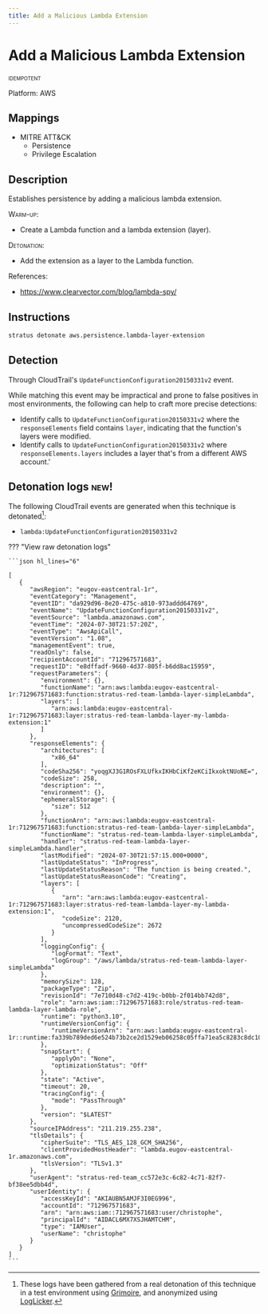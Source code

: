 ```yaml
---
title: Add a Malicious Lambda Extension
---
```


# Add a Malicious Lambda Extension


 <span class="smallcaps w3-badge w3-blue w3-round w3-text-white" title="This attack technique can be detonated multiple times">idempotent</span> 

Platform: AWS

## Mappings

- MITRE ATT&CK
    - Persistence
  - Privilege Escalation



## Description


Establishes persistence by adding a malicious lambda extension.

<span style="font-variant: small-caps;">Warm-up</span>: 

- Create a Lambda function and a lambda extension (layer).

<span style="font-variant: small-caps;">Detonation</span>: 

- Add the extension as a layer to the Lambda function.

References:

- https://www.clearvector.com/blog/lambda-spy/


## Instructions

```bash title="Detonate with Stratus Red Team"
stratus detonate aws.persistence.lambda-layer-extension
```
## Detection


Through CloudTrail's <code>UpdateFunctionConfiguration20150331v2</code> event.

While matching this event may be impractical and prone to false positives in most environments, the following can help to craft more precise detections:
		
- Identify calls to <code>UpdateFunctionConfiguration20150331v2</code> where the <code>responseElements</code> field contains <code>layer</code>, indicating that the function's layers were modified.
- Identify calls to <code>UpdateFunctionConfiguration20150331v2</code> where <code>responseElements.layers</code> includes a layer that's from a different AWS account.'



## Detonation logs <span class="smallcaps w3-badge w3-light-green w3-round w3-text-sand">new!</span>

The following CloudTrail events are generated when this technique is detonated[^1]:


- `lambda:UpdateFunctionConfiguration20150331v2`


??? "View raw detonation logs"

    ```json hl_lines="6"

    [
	   {
	      "awsRegion": "eugov-eastcentral-1r",
	      "eventCategory": "Management",
	      "eventID": "da929d96-8e20-475c-a810-973addd64769",
	      "eventName": "UpdateFunctionConfiguration20150331v2",
	      "eventSource": "lambda.amazonaws.com",
	      "eventTime": "2024-07-30T21:57:20Z",
	      "eventType": "AwsApiCall",
	      "eventVersion": "1.08",
	      "managementEvent": true,
	      "readOnly": false,
	      "recipientAccountId": "712967571683",
	      "requestID": "e8dffadf-9660-4d37-805f-b6dd8ac15959",
	      "requestParameters": {
	         "environment": {},
	         "functionName": "arn:aws:lambda:eugov-eastcentral-1r:712967571683:function:stratus-red-team-lambda-layer-simpleLambda",
	         "layers": [
	            "arn:aws:lambda:eugov-eastcentral-1r:712967571683:layer:stratus-red-team-lambda-layer-my-lambda-extension:1"
	         ]
	      },
	      "responseElements": {
	         "architectures": [
	            "x86_64"
	         ],
	         "codeSha256": "yoqgXJ3G1ROsFXLUfkxIKHbCiKf2eKCiIkxoktNUoNE=",
	         "codeSize": 258,
	         "description": "",
	         "environment": {},
	         "ephemeralStorage": {
	            "size": 512
	         },
	         "functionArn": "arn:aws:lambda:eugov-eastcentral-1r:712967571683:function:stratus-red-team-lambda-layer-simpleLambda",
	         "functionName": "stratus-red-team-lambda-layer-simpleLambda",
	         "handler": "stratus-red-team-lambda-layer-simpleLambda.handler",
	         "lastModified": "2024-07-30T21:57:15.000+0000",
	         "lastUpdateStatus": "InProgress",
	         "lastUpdateStatusReason": "The function is being created.",
	         "lastUpdateStatusReasonCode": "Creating",
	         "layers": [
	            {
	               "arn": "arn:aws:lambda:eugov-eastcentral-1r:712967571683:layer:stratus-red-team-lambda-layer-my-lambda-extension:1",
	               "codeSize": 2120,
	               "uncompressedCodeSize": 2672
	            }
	         ],
	         "loggingConfig": {
	            "logFormat": "Text",
	            "logGroup": "/aws/lambda/stratus-red-team-lambda-layer-simpleLambda"
	         },
	         "memorySize": 128,
	         "packageType": "Zip",
	         "revisionId": "7e710d48-c7d2-419c-b0bb-2f014bb742d8",
	         "role": "arn:aws:iam::712967571683:role/stratus-red-team-lambda-layer-lambda-role",
	         "runtime": "python3.10",
	         "runtimeVersionConfig": {
	            "runtimeVersionArn": "arn:aws:lambda:eugov-eastcentral-1r::runtime:fa339b789ded6e524b73b2ce2d1529eb06258c05ffa71ea5c8283c8dc106fbe3"
	         },
	         "snapStart": {
	            "applyOn": "None",
	            "optimizationStatus": "Off"
	         },
	         "state": "Active",
	         "timeout": 20,
	         "tracingConfig": {
	            "mode": "PassThrough"
	         },
	         "version": "$LATEST"
	      },
	      "sourceIPAddress": "211.219.255.238",
	      "tlsDetails": {
	         "cipherSuite": "TLS_AES_128_GCM_SHA256",
	         "clientProvidedHostHeader": "lambda.eugov-eastcentral-1r.amazonaws.com",
	         "tlsVersion": "TLSv1.3"
	      },
	      "userAgent": "stratus-red-team_cc572e3c-6c82-4c71-82f7-bf38ee5dbb4d",
	      "userIdentity": {
	         "accessKeyId": "AKIAUBN5AMJF3I0EG996",
	         "accountId": "712967571683",
	         "arn": "arn:aws:iam::712967571683:user/christophe",
	         "principalId": "AIDACL6MX7XSJHAMTCHM",
	         "type": "IAMUser",
	         "userName": "christophe"
	      }
	   }
	]
    ```

[^1]: These logs have been gathered from a real detonation of this technique in a test environment using [Grimoire](https://github.com/DataDog/grimoire), and anonymized using [LogLicker](https://github.com/Permiso-io-tools/LogLicker).
